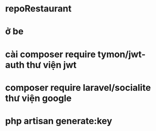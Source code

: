 # repoRestaurant
# ở be
# cài composer require tymon/jwt-auth thư viện jwt
# composer require laravel/socialite thư viện google
# php artisan generate:key
